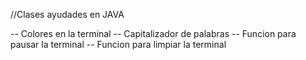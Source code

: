 //Clases ayudades en JAVA

-- Colores en la terminal 
-- Capitalizador de palabras
-- Funcion para pausar la terminal
-- Funcion para limpiar la terminal